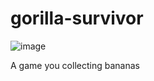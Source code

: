 # gorilla-survivor
![image](https://github.com/emirkabal/gorilla-survivor/assets/28771692/bd812d6d-ceb5-4662-b030-cf8960d6a6ad)

A game you collecting bananas
